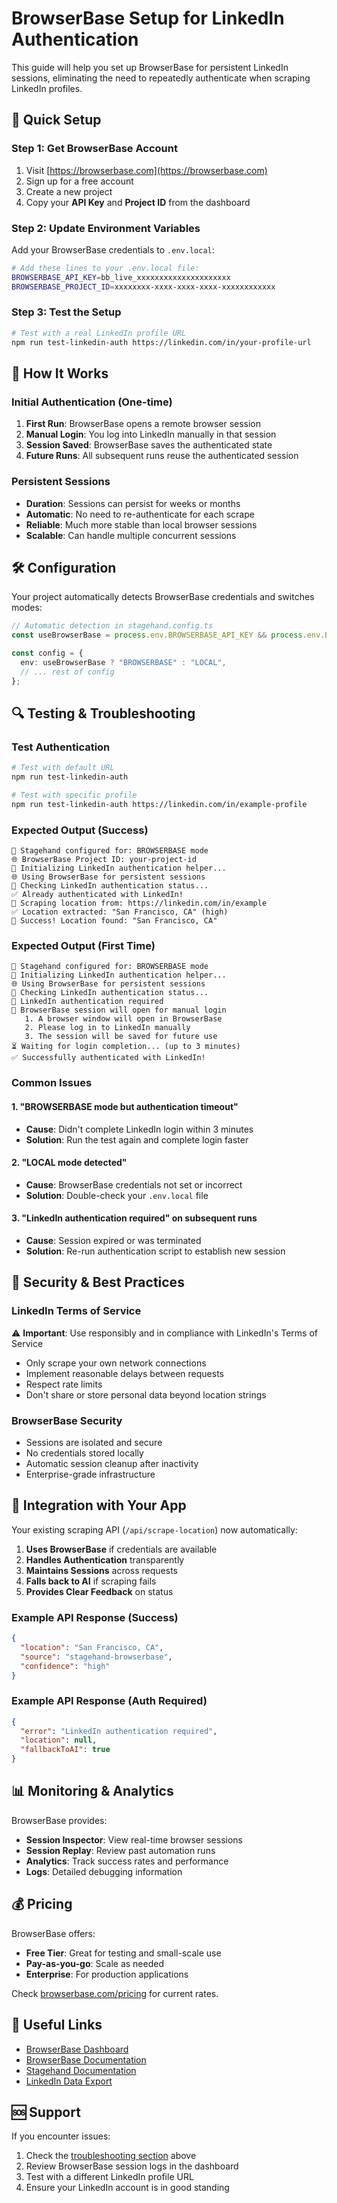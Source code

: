 # BrowserBase Setup for LinkedIn Authentication

This guide will help you set up BrowserBase for persistent LinkedIn sessions, eliminating the need to repeatedly authenticate when scraping LinkedIn profiles.

## 🚀 Quick Setup

### Step 1: Get BrowserBase Account
1. Visit [https://browserbase.com](https://browserbase.com)
2. Sign up for a free account
3. Create a new project
4. Copy your **API Key** and **Project ID** from the dashboard

### Step 2: Update Environment Variables
Add your BrowserBase credentials to `.env.local`:

```bash
# Add these lines to your .env.local file:
BROWSERBASE_API_KEY=bb_live_xxxxxxxxxxxxxxxxxxxxx
BROWSERBASE_PROJECT_ID=xxxxxxxx-xxxx-xxxx-xxxx-xxxxxxxxxxxx
```

### Step 3: Test the Setup
```bash
# Test with a real LinkedIn profile URL
npm run test-linkedin-auth https://linkedin.com/in/your-profile-url
```

## 🔄 How It Works

### Initial Authentication (One-time)
1. **First Run**: BrowserBase opens a remote browser session
2. **Manual Login**: You log into LinkedIn manually in that session
3. **Session Saved**: BrowserBase saves the authenticated state
4. **Future Runs**: All subsequent runs reuse the authenticated session

### Persistent Sessions
- **Duration**: Sessions can persist for weeks or months
- **Automatic**: No need to re-authenticate for each scrape
- **Reliable**: Much more stable than local browser sessions
- **Scalable**: Can handle multiple concurrent sessions

## 🛠️ Configuration

Your project automatically detects BrowserBase credentials and switches modes:

```typescript
// Automatic detection in stagehand.config.ts
const useBrowserBase = process.env.BROWSERBASE_API_KEY && process.env.BROWSERBASE_PROJECT_ID;

const config = {
  env: useBrowserBase ? "BROWSERBASE" : "LOCAL",
  // ... rest of config
};
```

## 🔍 Testing & Troubleshooting

### Test Authentication
```bash
# Test with default URL
npm run test-linkedin-auth

# Test with specific profile
npm run test-linkedin-auth https://linkedin.com/in/example-profile
```

### Expected Output (Success)
```
🔧 Stagehand configured for: BROWSERBASE mode
🌐 BrowserBase Project ID: your-project-id
🚀 Initializing LinkedIn authentication helper...
🌐 Using BrowserBase for persistent sessions
🔐 Checking LinkedIn authentication status...
✅ Already authenticated with LinkedIn!
📍 Scraping location from: https://linkedin.com/in/example
✅ Location extracted: "San Francisco, CA" (high)
🎉 Success! Location found: "San Francisco, CA"
```

### Expected Output (First Time)
```
🔧 Stagehand configured for: BROWSERBASE mode
🚀 Initializing LinkedIn authentication helper...
🌐 Using BrowserBase for persistent sessions
🔐 Checking LinkedIn authentication status...
🔑 LinkedIn authentication required
📱 BrowserBase session will open for manual login
   1. A browser window will open in BrowserBase
   2. Please log in to LinkedIn manually
   3. The session will be saved for future use
⏳ Waiting for login completion... (up to 3 minutes)
✅ Successfully authenticated with LinkedIn!
```

### Common Issues

#### 1. "BROWSERBASE mode but authentication timeout"
- **Cause**: Didn't complete LinkedIn login within 3 minutes
- **Solution**: Run the test again and complete login faster

#### 2. "LOCAL mode detected"
- **Cause**: BrowserBase credentials not set or incorrect
- **Solution**: Double-check your `.env.local` file

#### 3. "LinkedIn authentication required" on subsequent runs
- **Cause**: Session expired or was terminated
- **Solution**: Re-run authentication script to establish new session

## 🔐 Security & Best Practices

### LinkedIn Terms of Service
⚠️ **Important**: Use responsibly and in compliance with LinkedIn's Terms of Service
- Only scrape your own network connections
- Implement reasonable delays between requests
- Respect rate limits
- Don't share or store personal data beyond location strings

### BrowserBase Security
- Sessions are isolated and secure
- No credentials stored locally
- Automatic session cleanup after inactivity
- Enterprise-grade infrastructure

## 🚦 Integration with Your App

Your existing scraping API (`/api/scrape-location`) now automatically:

1. **Uses BrowserBase** if credentials are available
2. **Handles Authentication** transparently
3. **Maintains Sessions** across requests
4. **Falls back to AI** if scraping fails
5. **Provides Clear Feedback** on status

### Example API Response (Success)
```json
{
  "location": "San Francisco, CA",
  "source": "stagehand-browserbase",
  "confidence": "high"
}
```

### Example API Response (Auth Required)
```json
{
  "error": "LinkedIn authentication required",
  "location": null,
  "fallbackToAI": true
}
```

## 📊 Monitoring & Analytics

BrowserBase provides:
- **Session Inspector**: View real-time browser sessions
- **Session Replay**: Review past automation runs
- **Analytics**: Track success rates and performance
- **Logs**: Detailed debugging information

## 💰 Pricing

BrowserBase offers:
- **Free Tier**: Great for testing and small-scale use
- **Pay-as-you-go**: Scale as needed
- **Enterprise**: For production applications

Check [browserbase.com/pricing](https://browserbase.com/pricing) for current rates.

## 🔗 Useful Links

- [BrowserBase Dashboard](https://browserbase.com/dashboard)
- [BrowserBase Documentation](https://docs.browserbase.com)
- [Stagehand Documentation](https://docs.stagehand.dev)
- [LinkedIn Data Export](https://www.linkedin.com/settings/data-export-page)

## 🆘 Support

If you encounter issues:
1. Check the [troubleshooting section](#testing--troubleshooting) above
2. Review BrowserBase session logs in the dashboard
3. Test with a different LinkedIn profile URL
4. Ensure your LinkedIn account is in good standing 